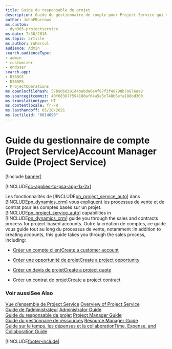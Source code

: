 ```yaml
---
title: Guide du responsable de projet
description: Guide du gestionnaire de compte pour Project Service qui vous explique les processus de vente et de contrat pour les comptes basés sur un projet
author: JohnPBurrows
ms.custom:
- dyn365-projectservice
ms.date: 7/30/2018
ms.topic: article
ms.author: ruhercul
audience: Admin
search.audienceType:
- admin
- customizer
- enduser
search.app:
- D365CE
- D365PS
- ProjectOperations
ms.openlocfilehash: 57b9d6d391d4babda6e4f67f3f49798b70876aa8
ms.sourcegitcommit: 40f68387f594180af64a5e5c748b6efa188bd300
ms.translationtype: HT
ms.contentlocale: fr-FR
ms.lasthandoff: 05/10/2021
ms.locfileid: "6014698"
---
```

# <a name="account-manager-guide-project-service"></a><span data-ttu-id="56146-103">Guide du gestionnaire de compte (Project Service)</span><span class="sxs-lookup"><span data-stu-id="56146-103">Account Manager Guide (Project Service)</span></span>

[!include [banner](../includes/psa-now-project-operations.md)]

[!INCLUDE[cc-applies-to-psa-app-1x-2x](../includes/cc-applies-to-psa-app-1x-2x.md)]

<span data-ttu-id="56146-104">Les fonctionnalités de [!INCLUDE[pn_project_service_auto](../includes/pn-project-service-auto.md)] dans [!INCLUDE[pn_dynamics_crm](../includes/pn-dynamics-crm.md)] vous expliquent les processus de vente et de contrat pour les comptes basés sur un projet.</span><span class="sxs-lookup"><span data-stu-id="56146-104">[!INCLUDE[pn_project_service_auto](../includes/pn-project-service-auto.md)] capabilities in [!INCLUDE[pn_dynamics_crm](../includes/pn-dynamics-crm.md)] guide you through the sales and contracts process for project-based accounts.</span></span> <span data-ttu-id="56146-105">Outre la création de comptes, ce guide vous guide tout au long du processus de vente, notamment :</span><span class="sxs-lookup"><span data-stu-id="56146-105">In addition to creating accounts, this guide takes you through the sales process, including:</span></span>  
  
-   [<span data-ttu-id="56146-106">Créer un compte client</span><span class="sxs-lookup"><span data-stu-id="56146-106">Create a customer account</span></span>](../psa/create-customer-account.md)  
  
-   [<span data-ttu-id="56146-107">Créer une opportunité de projet</span><span class="sxs-lookup"><span data-stu-id="56146-107">Create a project opportunity</span></span>](../psa/create-project-opportunity.md)  
  
-   [<span data-ttu-id="56146-108">Créer un devis de projet</span><span class="sxs-lookup"><span data-stu-id="56146-108">Create a project quote</span></span>](../psa/create-project-quote.md)  
  
-   [<span data-ttu-id="56146-109">Créer un contrat de projet</span><span class="sxs-lookup"><span data-stu-id="56146-109">Create a project contract</span></span>](../psa/create-project-contract.md)  
  
  
### <a name="see-also"></a><span data-ttu-id="56146-110">Voir aussi</span><span class="sxs-lookup"><span data-stu-id="56146-110">See Also</span></span>  
 <span data-ttu-id="56146-111">[Vue d’ensemble de Project Service](../psa/overview.md) </span><span class="sxs-lookup"><span data-stu-id="56146-111">[Overview of Project Service](../psa/overview.md) </span></span>  
 <span data-ttu-id="56146-112">[Guide de l’administrateur](../psa/admin-guide.md) </span><span class="sxs-lookup"><span data-stu-id="56146-112">[Administrator Guide](../psa/admin-guide.md) </span></span>  
 <span data-ttu-id="56146-113">[Guide du responsable de projet](../psa/project-manager-guide.md) </span><span class="sxs-lookup"><span data-stu-id="56146-113">[Project Manager Guide](../psa/project-manager-guide.md) </span></span>  
 <span data-ttu-id="56146-114">[Guide du gestionnaire de ressources](../psa/resource-manager-guide.md) </span><span class="sxs-lookup"><span data-stu-id="56146-114">[Resource Manager Guide](../psa/resource-manager-guide.md) </span></span>  
 [<span data-ttu-id="56146-115">Guide sur le temps, les dépenses et la collaboration</span><span class="sxs-lookup"><span data-stu-id="56146-115">Time, Expense, and Collaboration Guide</span></span>](../psa/time-expense-collaboration-guide.md)


[!INCLUDE[footer-include](../includes/footer-banner.md)]